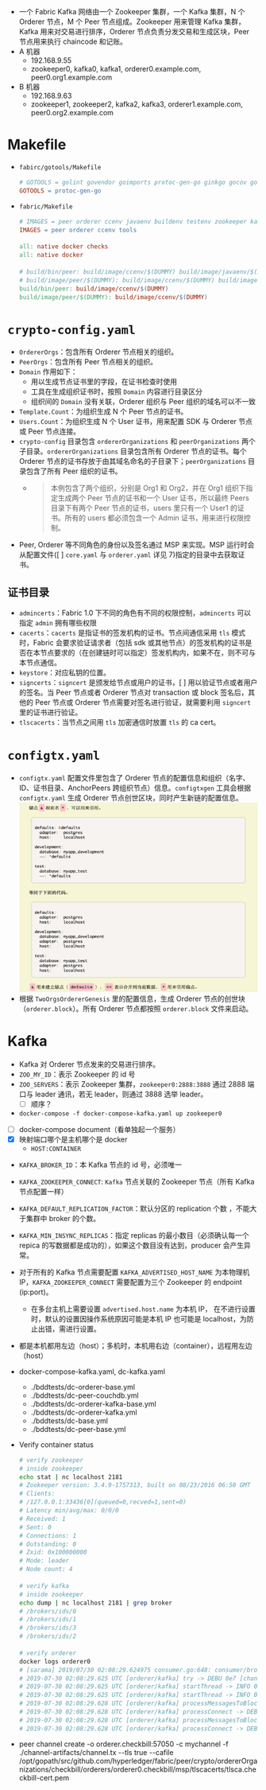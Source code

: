 - 一个 Fabric Kafka 网络由一个 Zookeeper 集群，一个 Kafka 集群，N 个 Orderer 节点，M 个 Peer 节点组成。Zookeeper 用来管理 Kafka 集群，Kafka 用来对交易进行排序，Orderer 节点负责分发交易和生成区块，Peer 节点用来执行 chaincode 和记账。
- A 机器
    - 192.168.9.55
    - zookeeper0, kafka0, kafka1, orderer0.example.com, peer0.org1.example.com
- B 机器
    - 192.168.9.63
    - zookeeper1, zookeeper2, kafka2, kafka3, orderer1.example.com, peer0.org2.example.com
# Makefile
- `fabirc/gotools/Makefile`
	
    ```makefile
    # GOTOOLS = golint govendor goimports protoc-gen-go ginkgo gocov gocov-xml misspell
    GOTOOLS = protoc-gen-go
    ```

- `fabric/Makefile`
	
    ```makefile
    # IMAGES = peer orderer ccenv javaenv buildenv testenv zookeeper kafka couchdb tools
    IMAGES = peer orderer ccenv tools

    all: native docker checks
    all: native docker

    # build/bin/peer: build/image/ccenv/$(DUMMY) build/image/javaenv/$(DUMMY)
    # build/image/peer/$(DUMMY): build/image/ccenv/$(DUMMY) build/image/javaenv/$(DUMMY)
    build/bin/peer: build/image/ccenv/$(DUMMY)
    build/image/peer/$(DUMMY): build/image/ccenv/$(DUMMY)
    ```

# `crypto-config.yaml`
- `OrdererOrgs`：包含所有 Orderer 节点相关的组织。
- `PeerOrgs`：包含所有 Peer 节点相关的组织。
- `Domain` 作用如下：
    - 用以生成节点证书里的字段，在证书检查时使用
    - 工具在生成组织证书时，按照 `Domain` 内容进行目录区分
    - 组织间的 `Domain` 没有关联，Orderer 组织与 Peer 组织的域名可以不一致
- `Template.Count`：为组织生成 N 个 Peer 节点的证书。
- `Users.Count`：为组织生成 N 个 User 证书，用来配置 SDK 与 Orderer 节点或 Peer 节点连接。
- `crypto-config` 目录包含 `ordererOrganizations` 和 `peerOrganizations` 两个子目录。`ordererOrganizations` 目录包含所有 Orderer 节点的证书。每个 Orderer 节点的证书存放于由其域名命名的子目录下；`peerOrganizations` 目录包含了所有 Peer 组织的证书。
    - > 本例包含了两个组织，分别是 Org1 和 Org2，并在 Org1 组织下指定生成两个 Peer 节点的证书和一个 User 证书，所以最终 Peers 目录下有两个 Peer 节点的证书，users 里只有一个 User1 的证书。所有的 users 都必须包含一个 Admin 证书，用来进行权限控制。
- Peer, Orderer 等不同角色的身份以及签名通过 MSP 来实现。MSP 运行时会从配置文件([ ] `core.yaml` 与 `orderer.yaml` 详见 7)指定的目录中去获取证书。
## 证书目录
- `admincerts`：Fabric 1.0 下不同的角色有不同的权限控制，`admincerts` 可以指定 `admin` 拥有哪些权限
- `cacerts`：`cacerts` 是指证书的签发机构的证书。节点间通信采用 `tls` 模式时，Fabric 会要求验证请求者（包括 sdk 或其他节点）的签发机构的证书是否在本节点要求的（在创建链时可以指定）签发机构内，如果不在，则不可与本节点通信。
- `keystore`：对应私钥的位置。
- `signcerts`：`signcert` 是颁发给节点或用户的证书，[ ] 用以验证节点或者用户的签名。当 Peer 节点或者 Orderer 节点对 transaction 或 block 签名后，其他的 Peer 节点或 Orderer 节点需要对签名进行验证，就需要利用 `signcert` 里的证书进行验证。
- `tlscacerts`：当节点之间用 `tls` 加密通信时放置 `tls` 的 ca cert。
# `configtx.yaml`
- `configtx.yaml` 配置文件里包含了 Orderer 节点的配置信息和组织（名字、ID、证书目录、AnchorPeers 跨组织节点）信息。`configtxgen` 工具会根据 `configtx.yaml` 生成 Orderer 节点创世区块，同时产生新链的配置信息。
![](src/anchor.png)
- 根据 `TwoOrgsOrdererGenesis` 里的配置信息，生成 Orderer 节点的创世块（`orderer.block`）。所有 Orderer 节点都按照 `orderer.block` 文件来启动。
# Kafka
- Kafka 对 Orderer 节点发来的交易进行排序。
- `ZOO_MY_ID`：表示 Zookeeper 的 id 号
- `ZOO_SERVERS`：表示 Zookeeper 集群，`zookeeper0:2888:3888` 通过 2888 端口与 leader 通讯，若无 leader，则通过 3888 选举 leader。
    - [ ] 顺序？
- `docker-compose -f docker-compose-kafka.yaml up zookeeper0`
- [ ] docker-compose document（看单独起一个服务）
- [x] 映射端口哪个是主机哪个是 docker
    - `HOST:CONTAINER`
- `KAFKA_BROKER_ID`：本 Kafka 节点的 id 号，必须唯一
- `KAFKA_ZOOKEEPER_CONNECT`: `Kafka` 节点关联的 Zookeeper 节点（所有 Kafka 节点配置一样）
- `KAFKA_DEFAULT_REPLICATION_FACTOR`：默认分区的 replication 个数 ，不能大于集群中 broker 的个数。
- `KAFKA_MIN_INSYNC_REPLICAS`：指定 replicas 的最小数目（必须确认每一个 repica 的写数据都是成功的），如果这个数目没有达到，producer 会产生异常。
- 对于所有的 Kafka 节点需要配置 `KAFKA_ADVERTISED_HOST_NAME` 为本物理机 IP，`KAFKA_ZOOKEEPER_CONNECT` 需要配置为三个 Zookeeper 的 endpoint (ip:port)。
    - 在多台主机上需要设置 `advertised.host.name` 为本机 IP， 在不进行设置时，默认的设置因操作系统原因可能是本机 IP 也可能是 localhost，为防止出错，需进行设置。
- 都是本机都用左边（host）；多机时，本机用右边（container），远程用左边（host）
- docker-compose-kafka.yaml, dc-kafka.yaml
    - ./bddtests/dc-orderer-base.yml
    - ./bddtests/dc-peer-couchdb.yml
    - ./bddtests/dc-orderer-kafka-base.yml
    - ./bddtests/dc-orderer-kafka.yml
    - ./bddtests/dc-base.yml
    - ./bddtests/dc-peer-base.yml
- Verify container status
	
    ```bash
    # verify zookeeper
    # inside zookeeper
    echo stat | nc localhost 2181
    # Zookeeper version: 3.4.9-1757313, built on 08/23/2016 06:50 GMT
    # Clients:
    # /127.0.0.1:33436[0](queued=0,recved=1,sent=0)
    # Latency min/avg/max: 0/0/0
    # Received: 1
    # Sent: 0
    # Connections: 1
    # Outstanding: 0
    # Zxid: 0x100000000
    # Mode: leader
    # Node count: 4

    # verify kafka
    # inside zookeeper
    echo dump | nc localhost 2181 | grep broker
    # /brokers/ids/0
	# /brokers/ids/1
	# /brokers/ids/3
	# /brokers/ids/2
    
    # verify orderer
    docker logs orderer0
    # [sarama] 2019/07/30 02:08:29.624975 consumer.go:648: consumer/broker/3 added subscription to testchainid/0
    # 2019-07-30 02:08:29.625 UTC [orderer/kafka] try -> DEBU 0e7 [channel: testchainid] Error is nil, breaking the retry loop
    # 2019-07-30 02:08:29.625 UTC [orderer/kafka] startThread -> INFO 0e8 [channel: testchainid] Channel consumer set up successfully
    # 2019-07-30 02:08:29.625 UTC [orderer/kafka] startThread -> INFO 0e9 [channel: testchainid] Start phase completed successfully
    # 2019-07-30 02:08:29.628 UTC [orderer/kafka] processMessagesToBlocks -> DEBU 0ea [channel: testchainid] Successfully unmarshalled consumed message, offset is 0. Inspecting type...
    # 2019-07-30 02:08:29.628 UTC [orderer/kafka] processConnect -> DEBU 0eb [channel: testchainid] It's a connect message - ignoring
    # 2019-07-30 02:08:29.628 UTC [orderer/kafka] processMessagesToBlocks -> DEBU 0ec [channel: testchainid] Successfully unmarshalled consumed message, offset is 1. Inspecting type...
    # 2019-07-30 02:08:29.628 UTC [orderer/kafka] processConnect -> DEBU 0ed [channel: testchainid] It's a connect message - ignoring
    ```

- peer channel create -o orderer.checkbill:57050 -c mychannel -f ./channel-artifacts/channel.tx --tls true --cafile /opt/gopath/src/github.com/hyperledger/fabric/peer/crypto/ordererOrganizations/checkbill/orderers/orderer0.checkbill/msp/tlscacerts/tlsca.checkbill-cert.pem

<!-- gettext is keg-only, which means it was not symlinked into /usr/local,
because macOS provides the BSD gettext library & some software gets confused if both are in the library path.

If you need to have gettext first in your PATH run:
  echo 'export PATH="/usr/local/opt/gettext/bin:$PATH"' >> ~/.zshrc

For compilers to find gettext you may need to set:
  export LDFLAGS="-L/usr/local/opt/gettext/lib"
  export CPPFLAGS="-I/usr/local/opt/gettext/include" -->